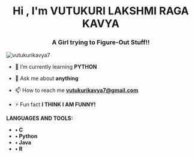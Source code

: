 <h1 align="center">Hi , I'm VUTUKURI LAKSHMI RAGA KAVYA</h1>
<h3 align="center">A Girl trying to Figure-Out Stuff!!</h3>

<p align="left"> <img src="https://komarev.com/ghpvc/?username=vutukurikavya7&label=Profile%20views&color=0e75b6&style=flat" alt="vutukurikavya7" /> </p>

- 🌱 I’m currently learning **PYTHON**

- 💬 Ask me about **anything**

- 📫 How to reach me **vutukurikavya7@gmail.com**

- ⚡ Fun fact **I THINK I AM FUNNY!**

**LANGUAGES AND TOOLS:**
- **• C**
- **• Python**
- **• Java**
- **• R**
